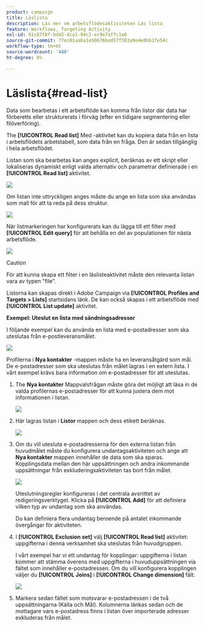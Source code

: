 ```yaml
---
product: campaign
title: Läslista
description: Läs mer om arbetsflödesaktiviteten Läs lista
feature: Workflows, Targeting Activity
exl-id: 91c87f8f-bdd2-4ca1-94c2-ec9e7affc1a0
source-git-commit: 77ec01aaba1e50676bed57f503a9e4e8bb1fe54c
workflow-type: tm+mt
source-wordcount: '488'
ht-degree: 0%

---
```


# Läslista{#read-list}

Data som bearbetas i ett arbetsflöde kan komma från listor där data har förberetts eller strukturerats i förväg (efter en tidigare segmentering eller filöverföring).

The **[!UICONTROL Read list]** Med -aktivitet kan du kopiera data från en lista i arbetsflödets arbetstabell, som data från en fråga. Den är sedan tillgänglig i hela arbetsflödet.

Listan som ska bearbetas kan anges explicit, beräknas av ett skript eller lokaliseras dynamiskt enligt valda alternativ och parametrar definierade i en **[!UICONTROL Read list]** aktivitet.

![](assets/list_edit_select_option_01.png)

Om listan inte uttryckligen anges måste du ange en lista som ska användas som mall för att ta reda på dess struktur.

![](assets/s_advuser_list_template_select.png)

När listmarkeringen har konfigurerats kan du lägga till ett filter med **[!UICONTROL Edit query]** för att behålla en del av populationen för nästa arbetsflöde.

![](assets/wf_readlist_1.png)

>[!CAUTION]
>
>För att kunna skapa ett filter i en läslisteaktivitet måste den relevanta listan vara av typen &quot;file&quot;.

Listorna kan skapas direkt i Adobe Campaign via **[!UICONTROL Profiles and Targets > Lists]** startsidans länk. De kan också skapas i ett arbetsflöde med **[!UICONTROL List update]** aktivitet.

**Exempel: Uteslut en lista med sändningsadresser**

I följande exempel kan du använda en lista med e-postadresser som ska uteslutas från e-postleveransmålet.

![](assets/s_advuser_list_read_sample_1.png)

Profilerna i **Nya kontakter** -mappen måste ha en leveransåtgärd som mål. De e-postadresser som ska uteslutas från målet lagras i en extern lista. I vårt exempel krävs bara information om e-postadresser för att uteslutas.

1. The **Nya kontakter** Mappvalsfrågan måste göra det möjligt att läsa in de valda profilernas e-postadresser för att kunna justera dem mot informationen i listan.

   ![](assets/s_advuser_list_read_sample_0.png)

1. Här lagras listan i **Listor** mappen och dess etikett beräknas.

   ![](assets/s_advuser_list_read_sample_2.png)

1. Om du vill utesluta e-postadresserna för den externa listan från huvudmålet måste du konfigurera undantagsaktiviteten och ange att **Nya kontakter** mappen innehåller de data som ska sparas. Kopplingsdata mellan den här uppsättningen och andra inkommande uppsättningar från exkluderingsaktiviteten tas bort från målet.

   ![](assets/s_advuser_list_read_sample_3.png)

   Uteslutningsregler konfigureras i det centrala avsnittet av redigeringsverktyget. Klicka på **[!UICONTROL Add]** för att definiera vilken typ av undantag som ska användas.

   Du kan definiera flera undantag beroende på antalet inkommande övergångar för aktiviteten.

1. I **[!UICONTROL Exclusion set]** välj **[!UICONTROL Read list]** aktivitet: uppgifterna i denna verksamhet ska uteslutas från huvudgruppen.

   I vårt exempel har vi ett undantag för kopplingar: uppgifterna i listan kommer att stämma överens med uppgifterna i huvuduppsättningen via fältet som innehåller e-postadressen. Om du vill konfigurera kopplingen väljer du **[!UICONTROL Joins]** i **[!UICONTROL Change dimension]** fält.

   ![](assets/s_advuser_list_read_sample_4.png)

1. Markera sedan fältet som motsvarar e-postadressen i de två uppsättningarna (Källa och Mål). Kolumnerna länkas sedan och de mottagare vars e-postadress finns i listan över importerade adresser exkluderas från målet.
